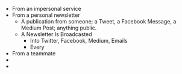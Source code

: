 - From an impersonal service
- From a personal newsletter
	- A publication from someone; a Tweet, a Facebook Message, a Medium Post; anything public.
	- A Newsletter Is Broadcasted
		- Into Twitter, Facebook, Medium, Emails
		- Every
- From a teammate
-
-